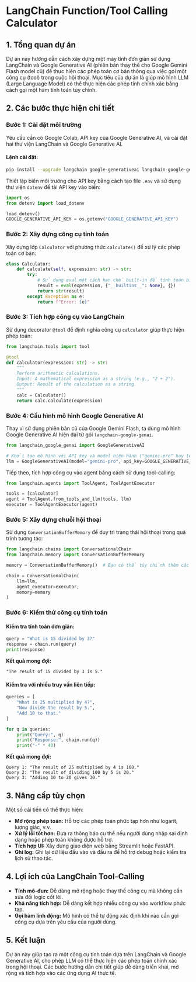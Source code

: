 # LangChain Function/Tool Calling Calculator

## 1. Tổng quan dự án

Dự án này hướng dẫn cách xây dựng một máy tính đơn giản sử dụng LangChain và Google Generative AI (phiên bản thay thế cho Google Gemini Flash model cũ) để thực hiện các phép toán cơ bản thông qua việc gọi một công cụ (tool) trong cuộc hội thoại. Mục tiêu của dự án là giúp mô hình LLM (Large Language Model) có thể thực hiện các phép tính chính xác bằng cách gọi một hàm tính toán tùy chỉnh.

## 2. Các bước thực hiện chi tiết

### **Bước 1: Cài đặt môi trường**

Yêu cầu cần có Google Colab, API key của Google Generative AI, và cài đặt hai thư viện LangChain và Google Generative AI.

#### **Lệnh cài đặt:**

```bash
pip install --upgrade langchain google-generativeai langchain-google-genai python-dotenv
```

Thiết lập biến môi trường cho API key bằng cách tạo file `.env` và sử dụng thư viện `dotenv` để tải API key vào biến:

```python
import os
from dotenv import load_dotenv

load_dotenv()
GOOGLE_GENERATIVE_API_KEY = os.getenv("GOOGLE_GENERATIVE_API_KEY")
```

### **Bước 2: Xây dựng công cụ tính toán**

Xây dựng lớp `Calculator` với phương thức `calculate()` để xử lý các phép toán cơ bản:

```python
class Calculator:
    def calculate(self, expression: str) -> str:
        try:
            # Sử dụng eval một cách hạn chế built-in để tính toán biểu thức
            result = eval(expression, {"__builtins__": None}, {})
            return str(result)
        except Exception as e:
            return f"Error: {e}"
```

### **Bước 3: Tích hợp công cụ vào LangChain**

Sử dụng decorator `@tool` để định nghĩa công cụ `calculator` giúp thực hiện phép toán:

```python
from langchain.tools import tool

@tool
def calculator(expression: str) -> str:
    """
    Perform arithmetic calculations.
    Input: A mathematical expression as a string (e.g., "2 + 2").
    Output: Result of the calculation as a string.
    """
    calc = Calculator()
    return calc.calculate(expression)
```

### **Bước 4: Cấu hình mô hình Google Generative AI**

Thay vì sử dụng phiên bản cũ của Google Gemini Flash, ta dùng mô hình Google Generative AI hiện đại từ gói `langchain-google-genai`.

```python
from langchain_google_genai import GoogleGenerativeAI

# Khởi tạo mô hình với API key và model hiện hành ("gemini-pro" hay tên model tương ứng)
llm = GoogleGenerativeAI(model="gemini-pro", api_key=GOOGLE_GENERATIVE_API_KEY)
```

Tiếp theo, tích hợp công cụ vào agent bằng cách sử dụng tool-calling:

```python
from langchain.agents import ToolAgent, ToolAgentExecutor

tools = [calculator]
agent = ToolAgent.from_tools_and_llm(tools, llm)
executor = ToolAgentExecutor(agent)
```

### **Bước 5: Xây dựng chuỗi hội thoại**

Sử dụng `ConversationBufferMemory` để duy trì trạng thái hội thoại trong quá trình tương tác:

```python
from langchain.chains import ConversationalChain
from langchain.memory import ConversationBufferMemory

memory = ConversationBufferMemory()  # Bạn có thể tùy chỉnh thêm các tham số nếu cần

chain = ConversationalChain(
    llm=llm,
    agent_executor=executor,
    memory=memory
)
```

### **Bước 6: Kiểm thử công cụ tính toán**

#### **Kiểm tra tính toán đơn giản:**

```python
query = "What is 15 divided by 3?"
response = chain.run(query)
print(response)
```

**Kết quả mong đợi:**

```
"The result of 15 divided by 3 is 5."
```

#### **Kiểm tra với nhiều truy vấn liên tiếp:**

```python
queries = [
    "What is 25 multiplied by 4?",
    "Now divide the result by 5.",
    "Add 10 to that."
]

for q in queries:
    print("Query:", q)
    print("Response:", chain.run(q))
    print("-" * 40)
```

**Kết quả mong đợi:**

```
Query 1: "The result of 25 multiplied by 4 is 100."
Query 2: "The result of dividing 100 by 5 is 20."
Query 3: "Adding 10 to 20 gives 30."
```

## 3. Nâng cấp tùy chọn

Một số cải tiến có thể thực hiện:

- **Mở rộng phép toán:** Hỗ trợ các phép toán phức tạp hơn như logarit, lượng giác, v.v.
- **Xử lý lỗi tốt hơn:** Đưa ra thông báo cụ thể nếu người dùng nhập sai định dạng hoặc phép toán không được hỗ trợ.
- **Tích hợp UI:** Xây dựng giao diện web bằng Streamlit hoặc FastAPI.
- **Ghi log:** Ghi lại dữ liệu đầu vào và đầu ra để hỗ trợ debug hoặc kiểm tra lịch sử thao tác.

## 4. Lợi ích của LangChain Tool-Calling

- **Tính mô-đun:** Dễ dàng mở rộng hoặc thay thế công cụ mà không cần sửa đổi logic cốt lõi.
- **Khả năng tích hợp:** Dễ dàng kết hợp nhiều công cụ vào workflow phức tạp.
- **Gọi hàm linh động:** Mô hình có thể tự động xác định khi nào cần gọi công cụ dựa trên yêu cầu của người dùng.

## 5. Kết luận

Dự án này giúp tạo ra một công cụ tính toán dựa trên LangChain và Google Generative AI, cho phép LLM có thể thực hiện các phép toán chính xác trong hội thoại. Các bước hướng dẫn chi tiết giúp dễ dàng triển khai, mở rộng và tích hợp vào các ứng dụng AI thực tế.